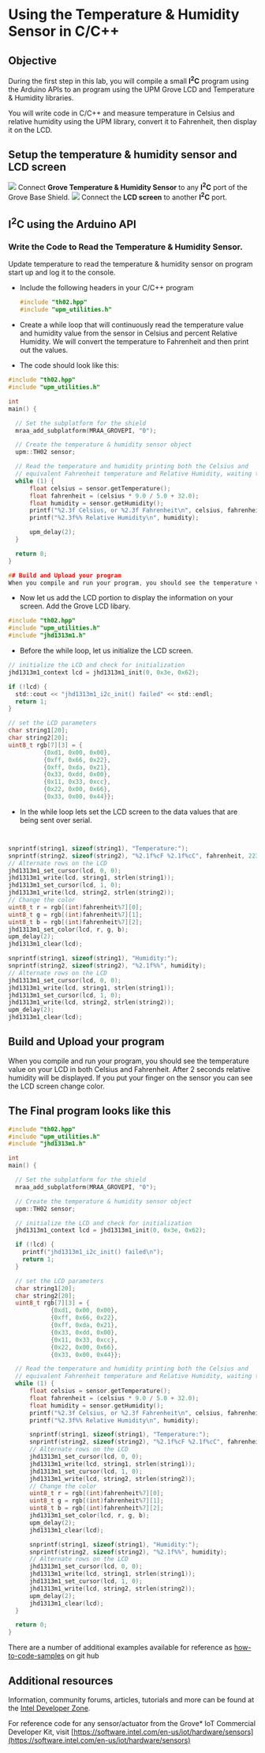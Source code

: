 # Using the Temperature & Humidity Sensor in C/C++

## Objective

During the first step in this lab, you will compile a small **I<sup>2</sup>C** program using the Arduino APIs to an program using the UPM Grove LCD and Temperature & Humidity libraries.

You will write code in C/C++ and measure temperature in Celsius and relative humidity using the UPM library, convert it to Fahrenheit, then display it on the LCD.

## Setup the temperature & humidity sensor and LCD screen

![](./images/action.png) Connect **Grove Temperature & Humidity Sensor** to any **I<sup>2</sup>C** port of the Grove Base Shield.
![](./images/action.png) Connect the **LCD screen** to another **I<sup>2</sup>C** port.

## **I<sup>2</sup>C** using the Arduino API

### Write the Code to Read the Temperature & Humidity Sensor.

Update <span class="icon file">temperature</span> to read the temperature & humidity sensor on program start up and log it to the console.

*  Include the following headers in your C/C++ program

  	```c
    #include "th02.hpp"
    #include "upm_utilities.h"
    ```

*  Create a while loop that will continuously read the temperature value and humidity value from the sensor in Celsius and percent Relative Humidity. We will convert the temperature to Fahrenheit and then print out the values.

*  The code should look like this:

```c
#include "th02.hpp"
#include "upm_utilities.h"

int
main() {

  // Set the subplatform for the shield
  mraa_add_subplatform(MRAA_GROVEPI, "0");

  // Create the temperature & humidity sensor object
  upm::TH02 sensor;

  // Read the temperature and humidity printing both the Celsius and
  // equivalent Fahrenheit temperature and Relative Humidity, waiting two seconds between readings
  while (1) {
      float celsius = sensor.getTemperature();
      float fahrenheit = (celsius * 9.0 / 5.0 + 32.0);
      float humidity = sensor.getHumidity();
      printf("%2.3f Celsius, or %2.3f Fahrenheit\n", celsius, fahrenheit);
      printf("%2.3f%% Relative Humidity\n", humidity);

      upm_delay(2);
  }

  return 0;
}

## Build and Upload your program
When you compile and run your program, you should see the temperature value on your monitor via serial communication.

```
* Now let us add the LCD portion to display the information on your screen. Add the Grove LCD libary.

```c
#include "th02.hpp"
#include "upm_utilities.h"
#include "jhd1313m1.h"

```

* Before the while loop, let us initialize the LCD screen.

```c
// initialize the LCD and check for initialization
jhd1313m1_context lcd = jhd1313m1_init(0, 0x3e, 0x62);

if (!lcd) {
  std::cout << "jhd1313m1_i2c_init() failed" << std::endl;
  return 1;
}

// set the LCD parameters
char string1[20];
char string2[20];
uint8_t rgb[7][3] = {
          {0xd1, 0x00, 0x00},
          {0xff, 0x66, 0x22},
          {0xff, 0xda, 0x21},
          {0x33, 0xdd, 0x00},
          {0x11, 0x33, 0xcc},
          {0x22, 0x00, 0x66},
          {0x33, 0x00, 0x44}};

```
* In the while loop lets set the LCD screen to the data values that are being sent over serial.

```c


snprintf(string1, sizeof(string1), "Temperature:");
snprintf(string2, sizeof(string2), "%2.1f%cF %2.1f%cC", fahrenheit, 223, celsius, 223);
// Alternate rows on the LCD
jhd1313m1_set_cursor(lcd, 0, 0);
jhd1313m1_write(lcd, string1, strlen(string1));
jhd1313m1_set_cursor(lcd, 1, 0);
jhd1313m1_write(lcd, string2, strlen(string2));
// Change the color
uint8_t r = rgb[(int)fahrenheit%7][0];
uint8_t g = rgb[(int)fahrenheit%7][1];
uint8_t b = rgb[(int)fahrenheit%7][2];
jhd1313m1_set_color(lcd, r, g, b);
upm_delay(2);
jhd1313m1_clear(lcd);

snprintf(string1, sizeof(string1), "Humidity:");
snprintf(string2, sizeof(string2), "%2.1f%%", humidity);
// Alternate rows on the LCD
jhd1313m1_set_cursor(lcd, 0, 0);
jhd1313m1_write(lcd, string1, strlen(string1));
jhd1313m1_set_cursor(lcd, 1, 0);
jhd1313m1_write(lcd, string2, strlen(string2));
upm_delay(2);
jhd1313m1_clear(lcd);

```
## Build and Upload your program
When you compile and run your program, you should see the temperature value on your LCD in both Celsius and Fahrenheit. After 2 seconds relative humidity will be displayed.  If you put your finger on the sensor you can see the LCD screen change color.

## The Final program looks like this
```c
#include "th02.hpp"
#include "upm_utilities.h"
#include "jhd1313m1.h"

int
main() {

  // Set the subplatform for the shield
  mraa_add_subplatform(MRAA_GROVEPI, "0");

  // Create the temperature & humidity sensor object
  upm::TH02 sensor;

  // initialize the LCD and check for initialization
  jhd1313m1_context lcd = jhd1313m1_init(0, 0x3e, 0x62);

  if (!lcd) {
    printf("jhd1313m1_i2c_init() failed\n");
    return 1;
  }

  // set the LCD parameters
  char string1[20];
  char string2[20];
  uint8_t rgb[7][3] = {
            {0xd1, 0x00, 0x00},
            {0xff, 0x66, 0x22},
            {0xff, 0xda, 0x21},
            {0x33, 0xdd, 0x00},
            {0x11, 0x33, 0xcc},
            {0x22, 0x00, 0x66},
            {0x33, 0x00, 0x44}};

  // Read the temperature and humidity printing both the Celsius and
  // equivalent Fahrenheit temperature and Relative Humidity, waiting two seconds between readings
  while (1) {
      float celsius = sensor.getTemperature();
      float fahrenheit = (celsius * 9.0 / 5.0 + 32.0);
      float humidity = sensor.getHumidity();
      printf("%2.3f Celsius, or %2.3f Fahrenheit\n", celsius, fahrenheit);
      printf("%2.3f%% Relative Humidity\n", humidity);

      snprintf(string1, sizeof(string1), "Temperature:");
      snprintf(string2, sizeof(string2), "%2.1f%cF %2.1f%cC", fahrenheit, 223, celsius, 223);
      // Alternate rows on the LCD
      jhd1313m1_set_cursor(lcd, 0, 0);
      jhd1313m1_write(lcd, string1, strlen(string1));
      jhd1313m1_set_cursor(lcd, 1, 0);
      jhd1313m1_write(lcd, string2, strlen(string2));
      // Change the color
      uint8_t r = rgb[(int)fahrenheit%7][0];
      uint8_t g = rgb[(int)fahrenheit%7][1];
      uint8_t b = rgb[(int)fahrenheit%7][2];
      jhd1313m1_set_color(lcd, r, g, b);
      upm_delay(2);
      jhd1313m1_clear(lcd);

      snprintf(string1, sizeof(string1), "Humidity:");
      snprintf(string2, sizeof(string2), "%2.1f%%", humidity);
      // Alternate rows on the LCD
      jhd1313m1_set_cursor(lcd, 0, 0);
      jhd1313m1_write(lcd, string1, strlen(string1));
      jhd1313m1_set_cursor(lcd, 1, 0);
      jhd1313m1_write(lcd, string2, strlen(string2));
      upm_delay(2);
      jhd1313m1_clear(lcd);
  }

  return 0;
}
```

There are a number of additional examples available for reference as [how-to-code-samples](https://github.com/intel-iot-devkit/how-to-code-samples) on git hub

## Additional resources

Information, community forums, articles, tutorials and more can be found at the [Intel Developer Zone](https://software.intel.com/iot).

For reference code for any sensor/actuator from the Grove* IoT Commercial Developer Kit, visit [https://software.intel.com/en-us/iot/hardware/sensors](https://software.intel.com/en-us/iot/hardware/sensors)
